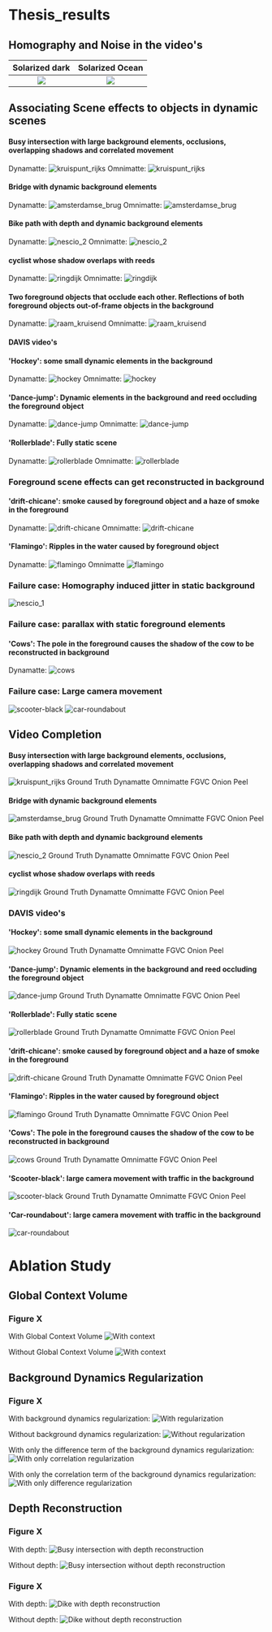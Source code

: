 # Thesis_results

## Homography and Noise in the video's
Solarized dark             |  Solarized Ocean
:-------------------------:|:-------------------------:
![](imgs/homography_demos/homography_nescio_2.gif)  |  ![](imgs/homography_demos/homography_kruispunt_rijks.gif)



## Associating Scene effects to objects in dynamic scenes

#### Busy intersection with large background elements, occlusions, overlapping shadows and correlated movement
Dynamatte:
![kruispunt_rijks](imgs/dynamatte/kruispunt_rijks.gif)
Omnimatte:
![kruispunt_rijks](imgs/omnimatte/kruispunt_rijks.gif)

#### Bridge with dynamic background elements
Dynamatte:
![amsterdamse_brug](imgs/dynamatte/amsterdamse_brug.gif)
Omnimatte:
![amsterdamse_brug](imgs/omnimatte/amsterdamse_brug.gif)

#### Bike path with depth and dynamic background elements
Dynamatte:
![nescio_2](imgs/dynamatte/nescio_2.gif)
Omnimatte:
![nescio_2](imgs/omnimatte/nescio_2.gif)

#### cyclist whose shadow overlaps with reeds
Dynamatte:
![ringdijk](imgs/dynamatte/ringdijk.gif)
Omnimatte:
![ringdijk](imgs/omnimatte/ringdijk.gif)

#### Two foreground objects that occlude each other. Reflections of both foreground objects out-of-frame objects in the background
Dynamatte:
![raam_kruisend](imgs/dynamatte/raam_kruisend.gif)
Omnimatte:
![raam_kruisend](imgs/omnimatte/raam_kruisend.gif)

#### DAVIS video's
#### 'Hockey': some small dynamic elements in the background
Dynamatte:
![hockey](imgs/dynamatte/hockey.gif)
Omnimatte:
![hockey](imgs/omnimatte/hockey.gif)


#### 'Dance-jump': Dynamic elements in the background and reed occluding the foreground object
Dynamatte:
![dance-jump](imgs/dynamatte/dance-jump.gif)
Omnimatte:
![dance-jump](imgs/omnimatte/dance-jump.gif)

#### 'Rollerblade': Fully static scene
Dynamatte:
![rollerblade](imgs/dynamatte/rollerblade.gif)
Omnimatte:
![rollerblade](imgs/omnimatte/rollerblade.gif)

### Foreground scene effects can get reconstructed in background

#### 'drift-chicane': smoke caused by foreground object and a haze of smoke in the foreground
Dynamatte:
![drift-chicane](imgs/dynamatte/drift-chicane.gif)
Omnimatte:
![drift-chicane](imgs/omnimatte/drift-chicane.gif)

#### 'Flamingo': Ripples in the water caused by foreground object
Dynamatte:
![flamingo](imgs/dynamatte/flamingo.gif)
Omnimatte
![flamingo](imgs/omnimatte/flamingo.gif)

### Failure case: Homography induced jitter in static background
![nescio_1](imgs/dynamatte/nescio_1.gif)

### Failure case: parallax with static foreground elements
#### 'Cows': The pole in the foreground causes the shadow of the cow to be reconstructed in background
Dynamatte:
![cows](imgs/dynamatte/cows.gif)

### Failure case: Large camera movement
![scooter-black](imgs/dynamatte/scooter-black.gif)
![car-roundabout](imgs/dynamatte/car-roundabout.gif)



## Video Completion

#### Busy intersection with large background elements, occlusions, overlapping shadows and correlated movement
![kruispunt_rijks](imgs/video_completion/vc_kruispunt_rijks.gif)
Ground Truth	Dynamatte	Omnimatte	FGVC	Onion Peel

#### Bridge with dynamic background elements
![amsterdamse_brug](imgs/video_completion/vc_amsterdamse_brug.gif)
Ground Truth	Dynamatte	Omnimatte	FGVC	Onion Peel

#### Bike path with depth and dynamic background elements
![nescio_2](imgs/video_completion/vc_nescio_2.gif)
Ground Truth	Dynamatte	Omnimatte	FGVC	Onion Peel

#### cyclist whose shadow overlaps with reeds
![ringdijk](imgs/video_completion/vc_ringdijk.gif)
Ground Truth	Dynamatte	Omnimatte	FGVC	Onion Peel

### DAVIS video's
#### 'Hockey': some small dynamic elements in the background
![hockey](imgs/video_completion/vc_hockey.gif)
Ground Truth	Dynamatte	Omnimatte	FGVC	Onion Peel

#### 'Dance-jump': Dynamic elements in the background and reed occluding the foreground object
![dance-jump](imgs/video_completion/vc_dance-jump.gif)
Ground Truth	Dynamatte	Omnimatte	FGVC	Onion Peel

#### 'Rollerblade': Fully static scene
![rollerblade](imgs/video_completion/vc_rollerblade.gif)
Ground Truth	Dynamatte	Omnimatte	FGVC	Onion Peel

#### 'drift-chicane': smoke caused by foreground object and a haze of smoke in the foreground
![drift-chicane](imgs/video_completion/vc_drift-chicane.gif)
Ground Truth	Dynamatte	Omnimatte	FGVC	Onion Peel

#### 'Flamingo': Ripples in the water caused by foreground object
![flamingo](imgs/video_completion/vc_flamingo.gif)
Ground Truth	Dynamatte	Omnimatte	FGVC	Onion Peel

#### 'Cows': The pole in the foreground causes the shadow of the cow to be reconstructed in background
![cows](imgs/video_completion/vc_cows.gif)
Ground Truth	Dynamatte	Omnimatte	FGVC	Onion Peel

#### 'Scooter-black': large camera movement with traffic in the background
![scooter-black](imgs/video_completion/vc_scooter-black.gif)
Ground Truth	Dynamatte	Omnimatte	FGVC	Onion Peel

#### 'Car-roundabout': large camera movement with traffic in the background
![car-roundabout](imgs/video_completion/vc_car-roundabout.gif)

# Ablation Study
## Global Context Volume
### Figure X
With Global Context Volume
![With context](imgs/dynamatte/amsterdamse_brug.gif)

Without Global Context Volume
![With context](imgs/ablations/amsterdamse_brug_no_att.gif)

## Background Dynamics Regularization
### Figure X
With background dynamics regularization:
![With regularization](imgs/dynamtte/amsterdamse_brug.gif)

Without background dynamics regularization:
![Without regularization](imgs/ablations/no_reg.gif)

With only the difference term of the background dynamics regularization:
![With only correlation regularization](imgs/ablations/corr_reg.gif)

With only the correlation term of the background dynamics regularization:
![With only difference regularization](imgs/ablations/diff_reg.gif)

## Depth Reconstruction
### Figure X
With depth:
![Busy intersection with depth reconstruction](imgs/ablations/depth_kruispunt.gif)

Without depth:
![Busy intersection without depth reconstruction](imgs/dynamatte/kruispunt_rijks.gif)

### Figure X
With depth:
![Dike with depth reconstruction](imgs/ablations/depth_nescio.gif)

Without depth:
![Dike without depth reconstruction](imgs/dynamatte/nescio_2.gif)
